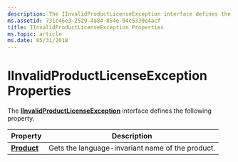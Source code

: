 ```yaml
---
description: The IInvalidProductLicenseException interface defines the following property.
ms.assetid: 731c46e3-2529-4a84-854e-04c5330e4acf
title: IInvalidProductLicenseException Properties
ms.topic: article
ms.date: 05/31/2018
---
```


# IInvalidProductLicenseException Properties

The [**IInvalidProductLicenseException**](/windows/desktop/api/Wuapi/nn-wuapi-iinvalidproductlicenseexception) interface defines the following property.



| Property                                                   | Description                                      |
|------------------------------------------------------------|--------------------------------------------------|
| [**Product**](/windows/desktop/api/Wuapi/nf-wuapi-iinvalidproductlicenseexception-get_product) | Gets the language-invariant name of the product. |



 

 

 



